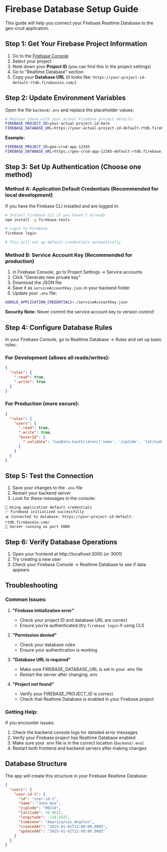 # Firebase Database Setup Guide

This guide will help you connect your Firebase Realtime Database to the geo-crud application.

## Step 1: Get Your Firebase Project Information

1. Go to the [Firebase Console](https://console.firebase.google.com/)
2. Select your project
3. Note down your **Project ID** (you can find this in the project settings)
4. Go to "Realtime Database" section
5. Copy your **Database URL** (it looks like: `https://your-project-id-default-rtdb.firebaseio.com/`)

## Step 2: Update Environment Variables

Open the file `backend/.env` and replace the placeholder values:

```bash
# Replace these with your actual Firebase project details:
FIREBASE_PROJECT_ID=your-actual-project-id-here
FIREBASE_DATABASE_URL=https://your-actual-project-id-default-rtdb.firebaseio.com/
```

**Example:**

```bash
FIREBASE_PROJECT_ID=geo-crud-app-12345
FIREBASE_DATABASE_URL=https://geo-crud-app-12345-default-rtdb.firebaseio.com/
```

## Step 3: Set Up Authentication (Choose one method)

### Method A: Application Default Credentials (Recommended for local development)

If you have the Firebase CLI installed and are logged in:

```bash
# Install Firebase CLI if you haven't already
npm install -g firebase-tools

# Login to Firebase
firebase login

# This will set up default credentials automatically
```

### Method B: Service Account Key (Recommended for production)

1. In Firebase Console, go to Project Settings → Service accounts
2. Click "Generate new private key"
3. Download the JSON file
4. Save it as `serviceAccountKey.json` in your backend folder
5. Update your `.env` file:

```bash
GOOGLE_APPLICATION_CREDENTIALS=./serviceAccountKey.json
```

**Security Note:** Never commit the service account key to version control!

## Step 4: Configure Database Rules

In your Firebase Console, go to Realtime Database → Rules and set up basic rules:

### For Development (allows all reads/writes):

```json
{
  "rules": {
    ".read": true,
    ".write": true
  }
}
```

### For Production (more secure):

```json
{
  "rules": {
    "users": {
      ".read": true,
      ".write": true,
      "$userId": {
        ".validate": "newData.hasChildren(['name', 'zipCode', 'latitude', 'longitude', 'timezone', 'createdAt', 'updatedAt'])"
      }
    }
  }
}
```

## Step 5: Test the Connection

1. Save your changes to the `.env` file
2. Restart your backend server
3. Look for these messages in the console:

```
🔐 Using application default credentials
✅ Firebase initialized successfully
📊 Connected to database: https://your-project-id-default-rtdb.firebaseio.com/
🚀 Server running on port 5000
```

## Step 6: Verify Database Operations

1. Open your frontend at http://localhost:3000 (or 3001)
2. Try creating a new user
3. Check your Firebase Console → Realtime Database to see if data appears

## Troubleshooting

### Common Issues:

1. **"Firebase initialization error"**

   - Check your project ID and database URL are correct
   - Ensure you're authenticated (try `firebase login` if using CLI)

2. **"Permission denied"**

   - Check your database rules
   - Ensure your authentication is working

3. **"Database URL is required"**

   - Make sure FIREBASE_DATABASE_URL is set in your .env file
   - Restart the server after changing .env

4. **"Project not found"**
   - Verify your FIREBASE_PROJECT_ID is correct
   - Check that Realtime Database is enabled in your Firebase project

### Getting Help:

If you encounter issues:

1. Check the backend console logs for detailed error messages
2. Verify your Firebase project has Realtime Database enabled
3. Make sure your .env file is in the correct location (`backend/.env`)
4. Restart both frontend and backend servers after making changes

## Database Structure

The app will create this structure in your Firebase Realtime Database:

```json
{
  "users": {
    "user-id-1": {
      "id": "user-id-1",
      "name": "John Doe",
      "zipCode": "90210",
      "latitude": 34.0522,
      "longitude": -118.2437,
      "timezone": "America/Los_Angeles",
      "createdAt": "2025-01-01T12:00:00.000Z",
      "updatedAt": "2025-01-01T12:00:00.000Z"
    }
  }
}
```
